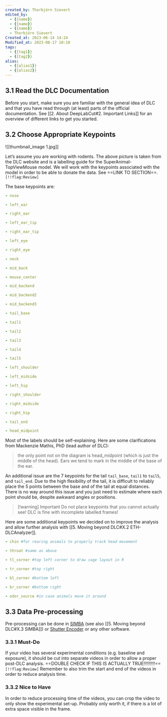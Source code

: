 ```yaml
---
created_by: Thorbjörn Sievert
edited_by:
  - {{name}}
  - {{name}}
  - {{name}}
  - Thorbjörn Sievert
Created_at: 2023-06-14 14:24
Modified_at: 2023-08-17 10:10
tags:
  - {{tag1}}
  - {{tag2}}
alias:
  - {{alias1}}
  - {{alias2}}
---
```


## 3.1 Read the DLC Documentation
Before you start, make sure you are familiar with the general idea of DLC and that you have read through (at least) parts of the official documentation.
See [[2. About DeepLabCut#2. Important Links]] for an overview of different links to get you started.

## 3.2 Choose Appropriate Keypoints
![[thumbnail_image 1.jpg]]

Let’s assume you are working with rodents. The above picture is taken from the DLC website and is a labelling guide for the SuperAnimal-TopViewMouse model.
We will work with the keypoints associated with the model in order to be able to donate the data. See ==LINK TO SECTION==.`[!!flag:Review]`

The base keypoints are:

```yaml
- nose

- left_ear

- right_ear

- left_ear_tip

- right_ear_tip

- left_eye

- right_eye

- neck

- mid_back

- mouse_center

- mid_backend

- mid_backend2

- mid_backend3

- tail_base

- tail1

- tail2

- tail3

- tail4

- tail5

- left_shoulder

- left_midside

- left_hip

- right_shoulder

- right_midside

- right_hip

- tail_end

- head_midpoint
```

Most of the labels should be self-explaining. Here are some clarifications from Mackenzie Mathis, PhD (lead author of DLC):

>  the only point not on the diagram is head_midpoint (which is just the middle of the head). Ears we tend to mark in the middle of the base of the ear.

An additional issue are the 7 keypoints for the tail `tail_base`, `tail1` to `tail5`, and `tail_end`. Due to the high flexibility of the tail, it is difficult to reliably place the 5 points between the base and of the tail at equal distances. There is no way around this issue and you just need to estimate where each point should be, despite awkward angles or positions.

> [!warning] Important
>  Do not place keypoints that you cannot actually see! DLC is fine with incomplete labelled frames!

Here are some additional keypoints we decided on to improve the analysis and allow further analysis with [[5. Moving beyond DLC#X.2 ETH-DLCAnalyzer]].

```yaml
- chin #for rearing animals to properly track head movement

- throat #same as above

- tl_corner #top left corner to draw cage layout in R 

- tr_corner #top right 

- bl_corner #bottom left

- br_corner #bottom right 

- odor_source #in case animals move it around
```

## 3.3 Data Pre-processing

Pre-processing can be done in [SIMBA](https://github.com/sgoldenlab/simba) (see also [[5. Moving beyond DLC#X.3 SIMBA]]) or [Shutter Encoder](https://www.shutterencoder.com/en/) or any other software.

### 3.3.1 Must-Do

If your video has several experimental conditions (e.g. baseline and exposure), it should be cut into separate videos in order to allow a proper post-DLC analysis. ==DOUBLE CHECK IF THIS IS ACTUALLY TRUE!!!!!!!!!== `[!!flag:Review]`
Remember to also trim the start and end of the videos in order to reduce analysis time.

### 3.3.2 Nice to Have

In order to reduce processing time of the videos, you can crop the video to only show the experimental set-up.
Probably only worth it, if there is a lot of extra space visible in the frame.
